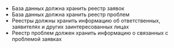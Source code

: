 
- База данных должна хранить реестр заявок
- База данных должна хранить реестр проблем
- Реестры должны хранить информацию об ответственных, заявителях и других заинтересованных лицах
- Реестр проблем должен хранить информацию о связанных с проблемой заявках